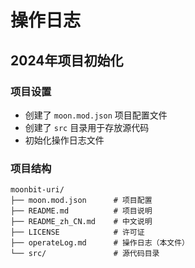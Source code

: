 # 操作日志

## 2024年项目初始化

### 项目设置
- 创建了 `moon.mod.json` 项目配置文件
- 创建了 `src` 目录用于存放源代码
- 初始化操作日志文件

### 项目结构
```
moonbit-uri/
├── moon.mod.json      # 项目配置
├── README.md          # 项目说明
├── README_zh_CN.md    # 中文说明
├── LICENSE            # 许可证
├── operateLog.md      # 操作日志（本文件）
└── src/               # 源代码目录
```
